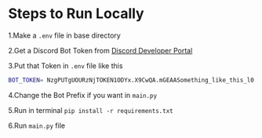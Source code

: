 # Steps to Run Locally

1.Make a `.env` file in base directory

2.Get a Discord Bot Token from [Discord Developer Portal](https://discord.com/developers/applications/)

3.Put that Token in `.env` file like this

```bash
BOT_TOKEN= NzgPUTgUOURzNjTOKEN1ODYx.X9CwQA.mGEAASomething_like_this_l0
```

4.Change the Bot Prefix if you want in `main.py`

5.Run in terminal `pip install -r requirements.txt`

6.Run `main.py` file
